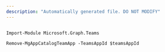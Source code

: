 ```yaml
---
description: "Automatically generated file. DO NOT MODIFY"
---
```


```powershellv1

Import-Module Microsoft.Graph.Teams

Remove-MgAppCatalogTeamApp -TeamsAppId $teamsAppId

```